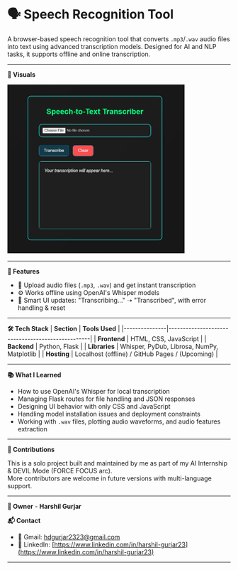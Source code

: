 # 🗣️ Speech Recognition Tool

A browser-based speech recognition tool that converts `.mp3`/`.wav` audio files into text using advanced transcription models. Designed for AI and NLP tasks, it supports offline and online transcription.

---

**📸 Visuals**

<img src="Screenshot_SRT.jpeg" alt="Speech Recognition Tool Screenshot" width="400"/>

---

**🚀 Features**
- 🎤 Upload audio files (`.mp3`, `.wav`) and get instant transcription  
- ⚙️ Works offline using OpenAI's Whisper models  
- 🧠 Smart UI updates: "Transcribing..." ➝ "Transcribed", with error handling & reset

---

**🛠️ Tech Stack**
| **Section**   | **Tools Used**                                   |
|---------------|--------------------------------------------------|
| **Frontend**  | HTML, CSS, JavaScript                            |
| **Backend**   | Python, Flask                                    |
| **Libraries** | Whisper, PyDub, Librosa, NumPy, Matplotlib       |
| **Hosting**   | Localhost (offline) / GitHub Pages / (Upcoming)  |

---

**📚 What I Learned**
- How to use OpenAI's Whisper for local transcription  
- Managing Flask routes for file handling and JSON responses  
- Designing UI behavior with only CSS and JavaScript  
- Handling model installation issues and deployment constraints  
- Working with `.wav` files, plotting audio waveforms, and audio features extraction

---

**🤝 Contributions**

This is a solo project built and maintained by me as part of my AI Internship & DEVIL Mode (FORCE FOCUS arc).  
More contributors are welcome in future versions with multi-language support.

---

**👤 Owner** - **Harshil Gurjar**

**📬 Contact**
- 📧 Gmail: [hdgurjar2323@gmail.com](mailto:hdgurjar2323@gmail.com)  
- 🔗 LinkedIn: [https://www.linkedin.com/in/harshil-gurjar23](https://www.linkedin.com/in/harshil-gurjar23)

---

